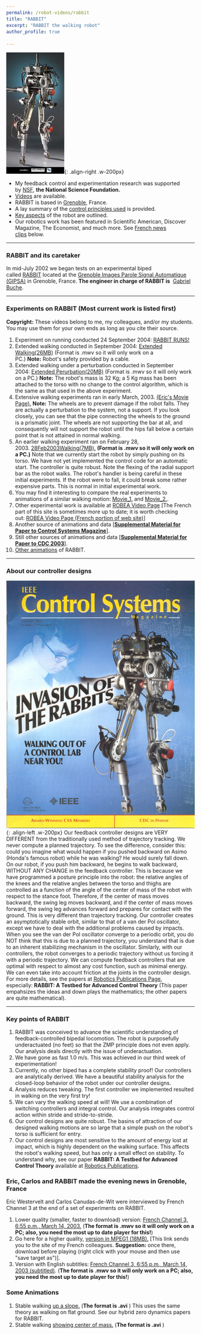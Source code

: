```yaml
---
permalink: /robot-videos/rabbit
title: "RABBIT"
excerpt: "RABBIT the walking robot"
author_profile: true

---
```

![RABBIT](/images/rabbit-1.jpg){: .align-right .w-200px}
*   My feedback control and experimentation research was supported by [NSF](http://nsf.gov/), **the National Science Foundation.**
*   [Videos](#Videos) are available.
*   RABBIT is based in [Grenoble](http://en.wikipedia.org/wiki/Grenoble), France.
*   A lay summary of the [control principles used](#Controller) is provided.
*   [Key aspects](#key) of the robot are outlined.
*   Our robotics work has been featured in Scientific American, Discover Magazine, The Economist, and much more. See [French news clips](#News) below.

* * *

### RABBIT and its caretaker

In mid-July 2002 we began tests on an experimental biped called [RABBIT](http://robot-rabbit.lag.ensieg.inpg.fr/English/rabbit_en.php) located at the [Grenoble Images Parole Signal Automatique (GIPSA)](http://www.gipsa-lab.inpg.fr/) in Grenoble, France. **The engineer in charge of RABBIT is**  [Gabriel Buche](mailto:Gabriel.Buche@inpg.fr).

* * *

### <a name="Videos"></a>Experiments on RABBIT (Most current work is listed first)

**Copyright:** These videos belong to me, my colleagues, and/or my students. You may use them for your own ends as long as you cite their source.

1.  Experiment on running conducted 24 September 2004: [RABBIT RUNS!](/initial-rabbit-experiment)
2.  Extended walking conducted in September 2004: [Extended Walking(26MB)](http://websites.umich.edu/~grizzlefacultyafs/vids/ExtendedWalking23Sept2004.wmv) (Format is .mwv so it will only work on a PC.) **Note:** Robot's safety provided by a cable.
3.  Extended walking under a perturbation conducted in September 2004: [Extended Perurbation(20MB)](http://websites.umich.edu/~grizzlefacultyafs/vids/Extended_Perturbation_23Sept2004.wmv) (Format is .mwv so it will only work on a PC.) **Note:** The robot's mass is 32 Kg; a 5 Kg mass has been attached to the torso with no change to the control algorithm, which is the same as that used in the above experiment.
4.  Extensive walking experiments ran in early March, 2003. [(Eric's Movie Page).](http://websites.umich.edu/~grizzlefacultyafs/westervelt_thesis/movies/) **Note:** The wheels are to prevent damage if the robot falls. They are actually a perturbation to the system, not a support. If you look closely, you can see that the pipe connecting the wheels to the ground is a prismatic joint. The wheels are not supporting the bar at all, and consequently will not support the robot until the hips fall below a certain point that is not attained in normal walking.
5.  An earlier walking experiment ran on February 28, 2003. [28Feb2003Walking(7MB).](http://websites.umich.edu/~grizzlefacultyafs/vids/GrenobleFeb2003.wmv) **(Format is .mwv so it will only work on a PC.)** Note that we currently start the robot by simply pushing on its torso. We have not yet implemented the control code for an automatic start. The controller is quite robust. Note the flexing of the radial support bar as the robot walks. The robot's handler is being careful in these initial experiments. If the robot were to fall, it could break some rather expensive parts. This is normal in initial experimental work.
6.  You may find it interesting to compare the real experiments to animations of a similar walking motion: [Movie\_1.](http://websites.umich.edu/~grizzlefacultyafs/vids/Movie_1_grizzle.mpg) and [Movie\_2.](http://websites.umich.edu/~grizzlefacultyafs/vids/Movie_2_grizzle.mpg).
7.  Other experimental work is available at [ROBEA Video Page](http://www.gipsa-lab.grenoble-inp.fr/projet/Rabbit/English/videos_en.php) \[The French part of this site is sometimes more up to date; it is worth checking out: [ROBEA Video Page (French portion of web site)](http://www.gipsa-lab.grenoble-inp.fr/projet/Rabbit/Videos/videos.php)\]
8.  Another source of animations and data [\[**Supplemental Material for Paper to Control Systems Magazine**\]](http://websites.umich.edu/~grizzlefacultyafs/westervelt_thesis/csm/).
9.  Still other sources of animations and data [\[**Supplemental Material for Paper to CDC 2003**\]](http://websites.umich.edu/~grizzlefacultyafs/westervelt_thesis/cdc03/).
10.  [Other animations](#animations) of RABBIT.

* * *

### <a name="Controller"></a>About our controller designs

![RABBIT](/images/rabbit2-big.jpg){: .align-left .w-200px} Our feedback controller designs are VERY DIFFERENT from the traditionally used method of trajectory tracking. We never compute a planned trajectory. To see the difference, consider this: could you imagine what would happen if you pushed backward on Asimo (Honda's famous robot) while he was walking? He would surely fall down. On our robot, if you push him backward, he begins to walk backward, WITHOUT ANY CHANGE in the feedback controller. This is because we have programmed a posture principle into the robot: the relative angles of the knees and the relative angles between the torso and thighs are controlled as a function of the angle of the center of mass of the robot with respect to the stance foot. Therefore, if the center of mass moves backward, the swing leg moves backward, and if the center of mass moves forward, the swing leg advances forward and prepares for contact with the ground. This is very different than trajectory tracking. Our controller creates an asymptotically stable orbit, similar to that of a van der Pol oscillator, except we have to deal with the additional problems caused by impacts. When you see the van der Pol oscillator converge to a periodic orbit, you do NOT think that this is due to a planned trajectory, you understand that is due to an inherent stabilizing mechanism in the oscillator. Similarly, with our controllers, the robot converges to a periodic trajectory without us forcing it with a periodic trajectory. We can compute feedback controllers that are optimal with respect to almost any cost function, such as minimal energy. We can even take into account friction at the joints in the controller design. For more details, see the papers at [Robotics Publications Page](/publications-robotics.html), especially: **RABBIT: A Testbed for Advanced Control Theory** (This paper empahsizes the ideas and down plays the mathematics; the other papers are quite mathematical).

* * *

### Key points of RABBIT

1.  RABBIT was conceived to advance the scientific understanding of feedback-controlled bipedal locomotion. The robot is purposefully underactuated (no feet) so that the ZMP principle does not even apply. Our analysis deals directly with the issue of underactuation.
2.  We have gone as fast 1.0 m/s. This was achieved in our third week of experimentation!
3.  Currently, no other biped has a complete stability proof! Our controllers are analytically derived. We have a beautiful stability analysis for the closed-loop behavior of the robot under our controller designs.
4.  Analysis reduces tweaking. The first controller we implemented resulted in walking on the very first try!
5.  We can vary the walking speed at will! We use a combination of switching controllers and integral control. Our analysis integrates control action within stride and stride-to-stride.
6.  Our control designs are quite robust. The basins of attraction of our designed walking motions are so large that a simple push on the robot's torso is sufficient for entry.
7.  Our control designs are most sensitive to the amount of energy lost at impact, which is highly dependent on the walking surface. This affects the robot's walking speed, but has only a small effect on stability. To understand why, see our paper **RABBIT: A Testbed for Advanced Control Theory** available at [Robotics Publications](/publications-robotics.html).

### Eric, Carlos and RABBIT made the evening news in Grenoble, France

Eric Westervelt and Carlos Canudas-de-Wit were interviewed by French Channel 3 at the end of a set of experiments on RABBIT.

1.  Lower quality (smaller, faster to download) version: [French Channel 3, 6:55 p.m., March 14, 2003.](http://websites.umich.edu/~grizzlefacultyafs/vids/Rabbit_France3_14March2003.wmv) (**The format is .mwv so it will only work on a PC; also, you need the most up to date player for this!**)
2.  Go here for a higher quality, [version in MPEG1 (18MB).](http://www.gipsa-lab.grenoble-inp.fr/projet/Rabbit/English/videos_en.php) \[This link sends you to the site of my French colleagues. **Suggestion:** once there, download before playing (right click with your mouse and then use "save target as")\].
3.  Version with English subtitles: [French Channel 3, 6:55 p.m., March 14, 2003 (subtitled)](http://websites.umich.edu/~grizzlefacultyafs/vids/Rabbit_France3_140303_subtitle_HIGH.wmv). (**The format is .mwv so it will only work on a PC; also, you need the most up to date player for this!**)

### Some Animations

1.  Stable walking [up a slope.](http://websites.umich.edu/~grizzlefacultyafs/vids/sloped_walking.avi) (**The format is .avi** ) This uses the same theory as walking on flat ground. See our hybrid zero dynamics papers for RABBIT.
2.  Stable walking [showing center of mass.](http://websites.umich.edu/~grizzlefacultyafs/vids/AnimWithCoMOn.avi) (**The format is .avi** )